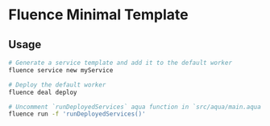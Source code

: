 # Fluence Minimal Template

## Usage

```sh
# Generate a service template and add it to the default worker
fluence service new myService

# Deploy the default worker
fluence deal deploy

# Uncomment `runDeployedServices` aqua function in `src/aqua/main.aqua` and run it
fluence run -f 'runDeployedServices()'
```
